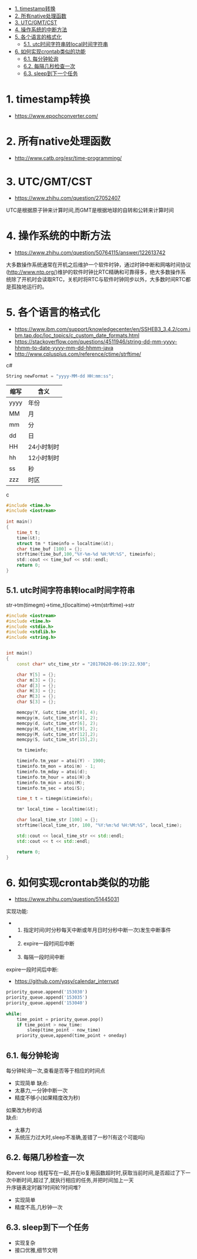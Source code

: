 


<!-- TOC -->

- [1. timestamp转换](#1-timestamp转换)
- [2. 所有native处理函数](#2-所有native处理函数)
- [3. UTC/GMT/CST](#3-utcgmtcst)
- [4. 操作系统的中断方法](#4-操作系统的中断方法)
- [5. 各个语言的格式化](#5-各个语言的格式化)
    - [5.1. utc时间字符串转local时间字符串](#51-utc时间字符串转local时间字符串)
- [6. 如何实现crontab类似的功能](#6-如何实现crontab类似的功能)
    - [6.1. 每分钟轮询](#61-每分钟轮询)
    - [6.2. 每隔几秒检查一次](#62-每隔几秒检查一次)
    - [6.3. sleep到下一个任务](#63-sleep到下一个任务)

<!-- /TOC -->

<a id="markdown-1-timestamp转换" name="1-timestamp转换"></a>
# 1. timestamp转换
* https://www.epochconverter.com/

<a id="markdown-2-所有native处理函数" name="2-所有native处理函数"></a>
# 2. 所有native处理函数
* http://www.catb.org/esr/time-programming/


<a id="markdown-3-utcgmtcst" name="3-utcgmtcst"></a>
# 3. UTC/GMT/CST
* https://www.zhihu.com/question/27052407

UTC是根据原子钟来计算时间,而GMT是根据地球的自转和公转来计算时间

<a id="markdown-4-操作系统的中断方法" name="4-操作系统的中断方法"></a>
# 4. 操作系统的中断方法

* https://www.zhihu.com/question/50764115/answer/122613742

大多数操作系统通常在开机之后维护一个软件时钟，通过时钟中断和网咯时间协议(http://www.ntp.org/)维护的软件时钟比RTC精确和可靠得多，绝大多数操作系统除了开机时会读取RTC，关机时将RTC与软件时钟同步以外，大多数时间RTC都是孤独地运行的。


<a id="markdown-5-各个语言的格式化" name="5-各个语言的格式化"></a>
# 5. 各个语言的格式化
* https://www.ibm.com/support/knowledgecenter/en/SSHEB3_3.4.2/com.ibm.tap.doc/loc_topics/c_custom_date_formats.html
* https://stackoverflow.com/questions/4511946/string-dd-mm-yyyy-hhmm-to-date-yyyy-mm-dd-hhmm-java
* http://www.cplusplus.com/reference/ctime/strftime/

c#
```c#
String newFormat = "yyyy-MM-dd HH:mm:ss";
```
缩写|含义
-|-
yyyy|	年份
MM|	月
mm|	分
dd|	日
HH|	24小时制时
hh|	12小时制时
ss|	秒
zzz	|时区

c
```c
#include <time.h>
#include <iostream>
 
int main() 
{
    time_t t;
    time(&t);
    struct tm * timeinfo = localtime(&t);
    char time_buf [100] = {};
    strftime(time_buf,100,"%Y-%m-%d %H:%M:%S", timeinfo);
    std::cout << time_buf << std::endl;
    return 0;
}
```

<a id="markdown-51-utc时间字符串转local时间字符串" name="51-utc时间字符串转local时间字符串"></a>
## 5.1. utc时间字符串转local时间字符串

str→tm(timegm)→time_t(localtime)→tm(strftime)→str
```c++
#include <iostream>
#include <time.h>
#include <stdio.h>
#include <stdlib.h>
#include <string.h>


int main()
{
    const char* utc_time_str = "20170620-06:19:22.930";

    char Y[5] = {};
    char m[3] = {};
    char d[3] = {};
    char H[3] = {};
    char M[3] = {};
    char S[3] = {};

    memcpy(Y, &utc_time_str[0], 4);
    memcpy(m, &utc_time_str[4], 2);
    memcpy(d, &utc_time_str[6], 2);
    memcpy(H, &utc_time_str[9], 2);
    memcpy(M, &utc_time_str[12],2);
    memcpy(S, &utc_time_str[15],2);

    tm timeinfo;

    timeinfo.tm_year = atoi(Y) - 1900;
    timeinfo.tm_mon = atoi(m) - 1;
    timeinfo.tm_mday = atoi(d);
    timeinfo.tm_hour = atoi(H);b
    timeinfo.tm_min = atoi(M);
    timeinfo.tm_sec = atoi(S);

    time_t t = timegm(&timeinfo);

    tm* local_time = localtime(&t);

    char local_time_str [100] = {};
    strftime(local_time_str, 100, "%Y:%m:%d %H:%M:%S", local_time);

    std::cout << local_time_str << std::endl;
    std::cout << t << std::endl;

    return 0;
}
```


<a id="markdown-6-如何实现crontab类似的功能" name="6-如何实现crontab类似的功能"></a>
# 6. 如何实现crontab类似的功能

* https://www.zhihu.com/question/51445031

实现功能:
* 1) 指定时间(时分秒每天中断或年月日时分秒中断一次)发生中断事件
* 2) expire一段时间后中断
* 3) 每隔一段时间中断


expire一段时间后中断:
* https://github.com/yqsy/calendar_interrupt
```python
priority_queue.append('153030')
priority_queue.append('153035')
priority_queue.append('153040')
 
while:
    time_point = priority_queue.pop()
    if time_point > now_time:
        sleep(time_point - now_time)
    priority_queue,append(time_point + oneday)
```

<a id="markdown-61-每分钟轮询" name="61-每分钟轮询"></a>
## 6.1. 每分钟轮询

每分钟轮询一次,查看是否等于相应的时间点
* 实现简单
缺点:
* 太暴力,一分钟中断一次
* 精度不够小(如果精度改为秒)

如果改为秒的话  
缺点:
* 太暴力
* 系统压力过大时,sleep不准确,差错了一秒?(有这个可能吗)

<a id="markdown-62-每隔几秒检查一次" name="62-每隔几秒检查一次"></a>
## 6.2. 每隔几秒检查一次

和event loop 线程写在一起,并在io复用函数超时时,获取当前时间,是否超过了下一次中断时间,超过了,就执行相应的任务,并把时间加上一天  
升序链表定时器?时间轮?时间堆?
* 实现简单
* 精度不高,几秒钟一次

<a id="markdown-63-sleep到下一个任务" name="63-sleep到下一个任务"></a>
## 6.3. sleep到下一个任务
* 实现复杂
* 接口优雅,细节文明

